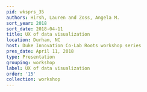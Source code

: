 ```yaml
---
pid: wksprs_35
authors: Hirsh, Lauren and Zoss, Angela M.
sort_year: 2018
sort_date: 2018-04-11
title: UX of data visualization
location: Durham, NC
host: Duke Innovation Co-Lab Roots workshop series
pres_date: April 11, 2018
type: Presentation
grouping: workshop
label: UX of data visualization
order: '15'
collection: workshop
---
```

